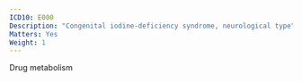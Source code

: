 ```yaml
---
ICD10: E000
Description: "Congenital iodine-deficiency syndrome, neurological type"
Matters: Yes
Weight: 1
---
```

Drug metabolism
